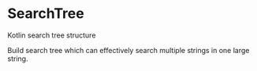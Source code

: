 # SearchTree

Kotlin search tree structure

Build search tree which can effectively search multiple strings in one large string.

